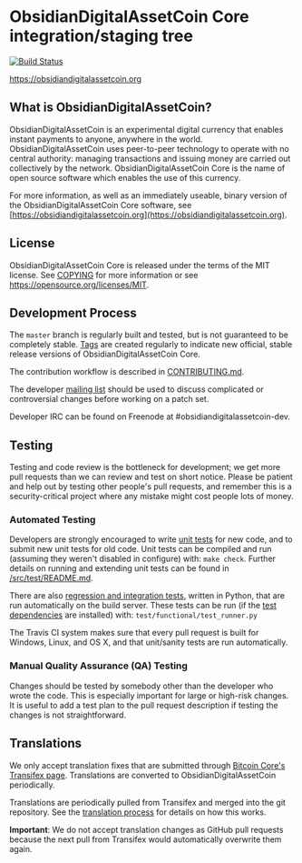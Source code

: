 ObsidianDigitalAssetCoin Core integration/staging tree
=====================================

[![Build Status](https://travis-ci.org/obsidiandigitalassetcoin-project/obsidiandigitalassetcoin.svg?branch=master)](https://travis-ci.org/obsidiandigitalassetcoin-project/obsidiandigitalassetcoin)

https://obsidiandigitalassetcoin.org

What is ObsidianDigitalAssetCoin?
----------------

ObsidianDigitalAssetCoin is an experimental digital currency that enables instant payments to
anyone, anywhere in the world. ObsidianDigitalAssetCoin uses peer-to-peer technology to operate
with no central authority: managing transactions and issuing money are carried
out collectively by the network. ObsidianDigitalAssetCoin Core is the name of open source
software which enables the use of this currency.

For more information, as well as an immediately useable, binary version of
the ObsidianDigitalAssetCoin Core software, see [https://obsidiandigitalassetcoin.org](https://obsidiandigitalassetcoin.org).

License
-------

ObsidianDigitalAssetCoin Core is released under the terms of the MIT license. See [COPYING](COPYING) for more
information or see https://opensource.org/licenses/MIT.

Development Process
-------------------

The `master` branch is regularly built and tested, but is not guaranteed to be
completely stable. [Tags](https://github.com/obsidiandigitalassetcoin-project/obsidiandigitalassetcoin/tags) are created
regularly to indicate new official, stable release versions of ObsidianDigitalAssetCoin Core.

The contribution workflow is described in [CONTRIBUTING.md](CONTRIBUTING.md).

The developer [mailing list](https://groups.google.com/forum/#!forum/obsidiandigitalassetcoin-dev)
should be used to discuss complicated or controversial changes before working
on a patch set.

Developer IRC can be found on Freenode at #obsidiandigitalassetcoin-dev.

Testing
-------

Testing and code review is the bottleneck for development; we get more pull
requests than we can review and test on short notice. Please be patient and help out by testing
other people's pull requests, and remember this is a security-critical project where any mistake might cost people
lots of money.

### Automated Testing

Developers are strongly encouraged to write [unit tests](src/test/README.md) for new code, and to
submit new unit tests for old code. Unit tests can be compiled and run
(assuming they weren't disabled in configure) with: `make check`. Further details on running
and extending unit tests can be found in [/src/test/README.md](/src/test/README.md).

There are also [regression and integration tests](/test), written
in Python, that are run automatically on the build server.
These tests can be run (if the [test dependencies](/test) are installed) with: `test/functional/test_runner.py`

The Travis CI system makes sure that every pull request is built for Windows, Linux, and OS X, and that unit/sanity tests are run automatically.

### Manual Quality Assurance (QA) Testing

Changes should be tested by somebody other than the developer who wrote the
code. This is especially important for large or high-risk changes. It is useful
to add a test plan to the pull request description if testing the changes is
not straightforward.

Translations
------------

We only accept translation fixes that are submitted through [Bitcoin Core's Transifex page](https://www.transifex.com/projects/p/bitcoin/).
Translations are converted to ObsidianDigitalAssetCoin periodically.

Translations are periodically pulled from Transifex and merged into the git repository. See the
[translation process](doc/translation_process.md) for details on how this works.

**Important**: We do not accept translation changes as GitHub pull requests because the next
pull from Transifex would automatically overwrite them again.
